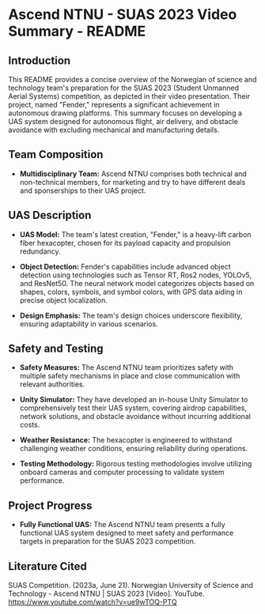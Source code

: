 # Ascend NTNU - SUAS 2023 Video Summary - README

## Introduction

This README provides a concise overview of the Norwegian of science and technology team's preparation for the SUAS 2023 (Student Unmanned Aerial Systems) competition, as depicted in their video presentation. 
Their project, named "Fender," represents a significant achievement in autonomous drawing platforms. This summary focuses on developing a UAS system designed for autonomous flight, air delivery, and obstacle avoidance with excluding mechanical and manufacturing details.
## Team Composition

- **Multidisciplinary Team:** Ascend NTNU comprises both technical and non-technical members, for marketing and try to have different deals and sponserships to their UAS project.

## UAS Description

- **UAS Model:** The team's latest creation, "Fender," is a heavy-lift carbon fiber hexacopter, chosen for its payload capacity and propulsion redundancy.

- **Object Detection:** Fender's capabilities include advanced object detection using technologies such as Tensor RT, Ros2 nodes, YOLOv5, and ResNet50. The neural network model categorizes objects based on shapes, colors, symbols, and symbol colors, with GPS data aiding in precise object localization.

- **Design Emphasis:** The team's design choices underscore flexibility, ensuring adaptability in various scenarios.

## Safety and Testing

- **Safety Measures:** The Ascend NTNU team prioritizes safety with multiple safety mechanisms in place and close communication with relevant authorities.

- **Unity Simulator:** They have developed an in-house Unity Simulator to comprehensively test their UAS system, covering airdrop capabilities, network solutions, and obstacle avoidance without incurring additional costs.

- **Weather Resistance:** The hexacopter is engineered to withstand challenging weather conditions, ensuring reliability during operations.

- **Testing Methodology:** Rigorous testing methodologies involve utilizing onboard cameras and computer processing to validate system performance.

## Project Progress

- **Fully Functional UAS:** The Ascend NTNU team presents a fully functional UAS system designed to meet safety and performance targets in preparation for the SUAS 2023 competition.

## Literature Cited
SUAS Competition. (2023a, June 21). Norwegian University of Science and Technology - Ascend NTNU | SUAS 2023 [Video]. YouTube. https://www.youtube.com/watch?v=ue9wTOQ-PTQ
